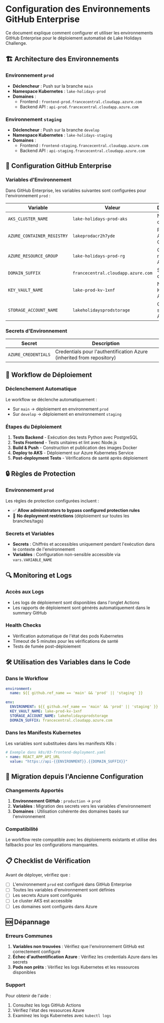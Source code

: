 # Configuration des Environnements GitHub Enterprise

Ce document explique comment configurer et utiliser les environnements GitHub Enterprise pour le déploiement automatisé de Lake Holidays Challenge.

## 🏗️ Architecture des Environnements

### Environnement `prod`
- **Déclencheur** : Push sur la branche `main`
- **Namespace Kubernetes** : `lake-holidays-prod`
- **Domaines** :
  - Frontend : `frontend-prod.francecentral.cloudapp.azure.com`
  - Backend API : `api-prod.francecentral.cloudapp.azure.com`

### Environnement `staging`
- **Déclencheur** : Push sur la branche `develop`
- **Namespace Kubernetes** : `lake-holidays-staging`
- **Domaines** :
  - Frontend : `frontend-staging.francecentral.cloudapp.azure.com`
  - Backend API : `api-staging.francecentral.cloudapp.azure.com`

## 🔧 Configuration GitHub Enterprise

### Variables d'Environnement

Dans GitHub Enterprise, les variables suivantes sont configurées pour l'environnement `prod` :

| Variable | Valeur | Description |
|----------|---------|-------------|
| `AKS_CLUSTER_NAME` | `lake-holidays-prod-aks` | Nom du cluster AKS |
| `AZURE_CONTAINER_REGISTRY` | `lakeprodacr2h7yde` | Registry Azure Container |
| `AZURE_RESOURCE_GROUP` | `lake-holidays-prod-rg` | Groupe de ressources Azure |
| `DOMAIN_SUFFIX` | `francecentral.cloudapp.azure.com` | Suffixe de domaine |
| `KEY_VAULT_NAME` | `lake-prod-kv-1xnf` | Nom du Key Vault Azure |
| `STORAGE_ACCOUNT_NAME` | `lakeholidaysprodstorage` | Compte de stockage Azure |

### Secrets d'Environnement

| Secret | Description |
|--------|-------------|
| `AZURE_CREDENTIALS` | Credentials pour l'authentification Azure (inherited from repository) |

## 🚀 Workflow de Déploiement

### Déclenchement Automatique

Le workflow se déclenche automatiquement :
- Sur `main` → déploiement en environnement `prod`
- Sur `develop` → déploiement en environnement `staging`

### Étapes du Déploiement

1. **Tests Backend** - Exécution des tests Python avec PostgreSQL
2. **Tests Frontend** - Tests unitaires et lint avec Node.js
3. **Build & Push** - Construction et publication des images Docker
4. **Deploy to AKS** - Déploiement sur Azure Kubernetes Service
5. **Post-deployment Tests** - Vérifications de santé après déploiement

## 🔒 Règles de Protection

### Environnement `prod`

Les règles de protection configurées incluent :
- ✅ **Allow administrators to bypass configured protection rules**
- 🚀 **No deployment restrictions** (déploiement sur toutes les branches/tags)

### Secrets et Variables

- **Secrets** : Chiffrés et accessibles uniquement pendant l'exécution dans le contexte de l'environnement
- **Variables** : Configuration non-sensible accessible via `vars.VARIABLE_NAME`

## 🔍 Monitoring et Logs

### Accès aux Logs
- Les logs de déploiement sont disponibles dans l'onglet Actions
- Les rapports de déploiement sont générés automatiquement dans le summary GitHub

### Health Checks
- Vérification automatique de l'état des pods Kubernetes
- Timeout de 5 minutes pour les vérifications de santé
- Tests de fumée post-déploiement

## 🛠️ Utilisation des Variables dans le Code

### Dans le Workflow

```yaml
environment:
  name: ${{ github.ref_name == 'main' && 'prod' || 'staging' }}
  
env:
  ENVIRONMENT: ${{ github.ref_name == 'main' && 'prod' || 'staging' }}
  KEY_VAULT_NAME: lake-prod-kv-1xnf
  STORAGE_ACCOUNT_NAME: lakeholidaysprodstorage
  DOMAIN_SUFFIX: francecentral.cloudapp.azure.com
```

### Dans les Manifests Kubernetes

Les variables sont substituées dans les manifests K8s :
```yaml
# Exemple dans k8s/03-frontend-deployment.yaml
- name: REACT_APP_API_URL
  value: "https://api-{{ENVIRONMENT}}.{{DOMAIN_SUFFIX}}"
```

## 🔄 Migration depuis l'Ancienne Configuration

### Changements Apportés

1. **Environnement GitHub** : `production` → `prod`
2. **Variables** : Migration des secrets vers les variables d'environnement
3. **Domaines** : Utilisation cohérente des domaines basés sur l'environnement

### Compatibilité

Le workflow reste compatible avec les déploiements existants et utilise des fallbacks pour les configurations manquantes.

## 📋 Checklist de Vérification

Avant de déployer, vérifiez que :

- [ ] L'environnement `prod` est configuré dans GitHub Enterprise
- [ ] Toutes les variables d'environnement sont définies
- [ ] Les secrets Azure sont configurés
- [ ] Le cluster AKS est accessible
- [ ] Les domaines sont configurés dans Azure

## 🆘 Dépannage

### Erreurs Communes

1. **Variables non trouvées** : Vérifiez que l'environnement GitHub est correctement configuré
2. **Échec d'authentification Azure** : Vérifiez les credentials Azure dans les secrets
3. **Pods non prêts** : Vérifiez les logs Kubernetes et les ressources disponibles

### Support

Pour obtenir de l'aide :
1. Consultez les logs GitHub Actions
2. Vérifiez l'état des ressources Azure
3. Examinez les logs Kubernetes avec `kubectl logs`
